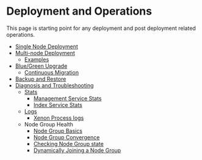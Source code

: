 # Deployment and Operations

This page is starting point for any deployment and post deployment related operations.

* [Single Node Deployment](Starting-Xenon-Host)
* [Multi-node Deployment](Starting-Xenon-Host.md#starting-multi-node-cluster)
   * [Examples](Starting-Xenon-Host.md#examples)
* [Blue/Green Upgrade](Side-by-Side-Upgrade)
   * [Continuous Migration](Side-by-Side-Upgrade.md#migrate-state-from-the-blue-cluster-to-the-green-cluster)
* [Backup and Restore](Backup-Restore)
* [Diagnosis and Troubleshooting](Debugging-and-Troubleshooting.md)
   * [Stats](Debugging-and-Troubleshooting.md#stats-per-service)
       * [Management Service Stats](HostManagementService.md#stats)
       * [Index Service Stats](Debugging-and-Troubleshooting.md#index-stats)
   * [Logs](Debugging-and-Troubleshooting.md#logging)
       * [Xenon Process logs](ServiceHostLogServiceDocumentation)
   * Node Group Health
       * [Node Group Basics](NodeGroupService.md)
       * [Node Group Convergence](NodeGroupService.md#node-group-convergence)
       * [Checking Node Group state](NodeGroupService.md#get)
       * [Dynamically Joining a Node Group](Multi-Node-Tutorial.md#dynamically-join-another-hosts-group-as-an-observer)
